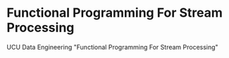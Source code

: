 # Functional Programming For Stream Processing
UCU Data Engineering "Functional Programming For Stream Processing"
